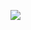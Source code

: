 ![](https://bat.bing.com/action/0?ti=56018282&Ver=2&mid=ca9a355b-0545-4345-b83a-981dde2310b4&sid=201ffde0635411ee902411d77b750559&vid=20202bf0635411ee9ac03f2e618b0b9f&vids=0&msclkid=N&pi=0&lg=en-US&sw=800&sh=600&sc=24&nwd=1&tl=Shortform%20%7C%20An%20Unquiet%20Mind&p=https%3A%2F%2Fwww.shortform.com%2Fapp%2Fbook%2Fan-unquiet-mind%2Fexercise-find-the-power-of-resilience&r=&lt=265&evt=pageLoad&sv=1&rn=950309)
